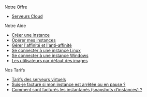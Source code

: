 Notre Offre                                                           
                                                                      
*   [Serveurs Cloud](https://www.cloudwatt.com/fr/produits/serveurs/fonctionnalites.html)                
                         
Notre Aide                                                            
                                                                      
*   [Créer une instance](https://support.cloudwatt.com/debuter/cons-3-configurer-lancer-instance.html)                                                            
*   [Opérer mes instances](https://support.cloudwatt.com/kb/faq/serveurs-cloud/quelles-sont-les-principales-actions-realisables-sur-mon-instance-et-quelles-sont-les-limitations.html)          
*   [Gérer l'affinité et l'anti-affinité](https://support.cloudwatt.com/debuter/affinite-1.html)    
*   [Se connecter à une instance Linux](https://support.cloudwatt.com/kb/faq/controle-d-acces/comment-se-connecter-en-ssh.html)  
*   [Se connecter à une instance Windows](https://support.cloudwatt.com/kb/faq/controle-d-acces/comment-se-connecter-en-rdp.html)                                     
*   [Les utilisateurs par défaut des images](https://support.cloudwatt.com/kb/faq/controle-d-acces/quels-sont-les-comptes-par-defaut-des-images-cloudwatt.html) 
   
Nos Tarifs                                                            
                                                                      
*   [Tarifs des serveurs virtuels](https://www.cloudwatt.com/fr/produits/tarifs.html#serveurs)
*   [Suis-je facturé si mon instance est arrêtée ou en pause ?](https://support.cloudwatt.com/kb/faq/paiement-et-facturation/suis-je-facture-si-mon-instance-est-arrete-ou-en-pause.html)
*   [Comment sont facturés les instantanés (snapshots d'instances) ?](https://support.cloudwatt.com/kb/faq/paiement-et-facturation/comment-mes-instantanes-sont-ils-factures.html)
